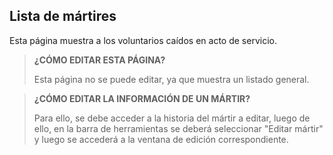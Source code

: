 ## Lista de mártires

Esta página muestra a los voluntarios caídos en acto de servicio.

> **¿CÓMO EDITAR ESTA PÁGINA?**
> 
> Esta página no se puede editar, ya que muestra un listado general.

> **¿CÓMO EDITAR LA INFORMACIÓN DE UN MÁRTIR?**
> 
> Para ello, se debe acceder a la historia del mártir a editar, luego de ello, en la barra de herramientas se deberá seleccionar "Editar mártir" y luego se accederá a la ventana de edición correspondiente.